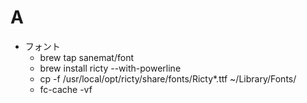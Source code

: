 # A
- フォント
  - brew tap sanemat/font
  - brew install ricty --with-powerline
  - cp -f /usr/local/opt/ricty/share/fonts/Ricty*.ttf ~/Library/Fonts/
  - fc-cache -vf
